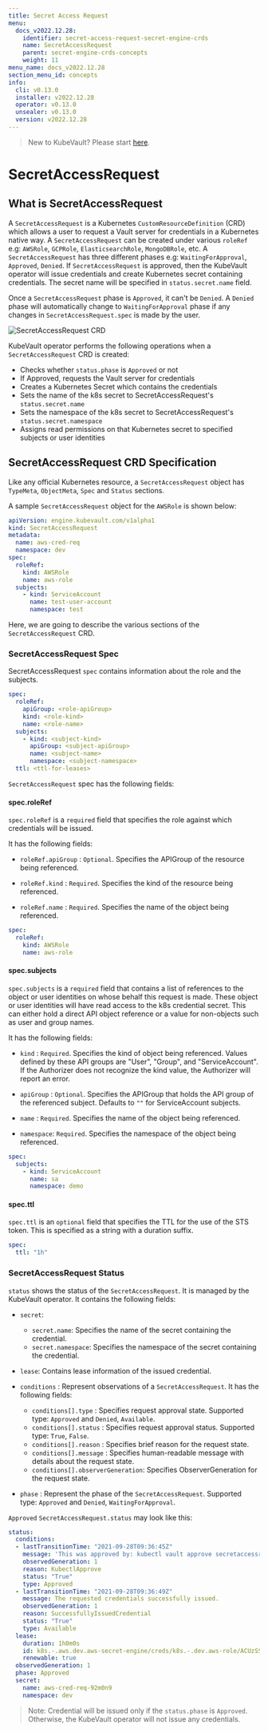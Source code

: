 ```yaml
---
title: Secret Access Request
menu:
  docs_v2022.12.28:
    identifier: secret-access-request-secret-engine-crds
    name: SecretAccessRequest
    parent: secret-engine-crds-concepts
    weight: 11
menu_name: docs_v2022.12.28
section_menu_id: concepts
info:
  cli: v0.13.0
  installer: v2022.12.28
  operator: v0.13.0
  unsealer: v0.13.0
  version: v2022.12.28
---
```


> New to KubeVault? Please start [here](/docs/v2022.12.28/concepts/README).

# SecretAccessRequest

## What is SecretAccessRequest

A `SecretAccessRequest` is a Kubernetes `CustomResourceDefinition` (CRD) which allows a user to request a Vault server for credentials in a Kubernetes native way.
A `SecretAccessRequest` can be created under various `roleRef` e.g: `AWSRole`, `GCPRole`, `ElasticsearchRole`, `MongoDBRole`, etc. A `SecretAccessRequest` has three different phases e.g: 
`WaitingForApproval`, `Approved`, `Denied`.  If `SecretAccessRequest` is approved, then the KubeVault operator will issue credentials and create Kubernetes secret containing credentials. The secret name will be specified in `status.secret.name` field.

Once a `SecretAccessRequest` phase is `Approved`, it can't be `Denied`. A `Denied` phase will automatically change to `WaitingForApproval` phase if any changes in `SecretAccessRequest.spec` is made by the user.


![SecretAccessRequest CRD](/docs/v2022.12.28/images/concepts/secret_access_request.svg)

KubeVault operator performs the following operations when a `SecretAccessRequest` CRD is created:

- Checks whether `status.phase` is `Approved` or not
- If Approved, requests the Vault server for credentials
- Creates a Kubernetes Secret which contains the credentials
- Sets the name of the k8s secret to SecretAccessRequest's `status.secret.name`
- Sets the namespace of the k8s secret to SecretAccessRequest's `status.secret.namespace`
- Assigns read permissions on that Kubernetes secret to specified subjects or user identities

## SecretAccessRequest CRD Specification

Like any official Kubernetes resource, a `SecretAccessRequest` object has `TypeMeta`, `ObjectMeta`, `Spec` and `Status` sections.

A sample `SecretAccessRequest` object for the `AWSRole` is shown below:

```yaml
apiVersion: engine.kubevault.com/v1alpha1
kind: SecretAccessRequest
metadata:
  name: aws-cred-req
  namespace: dev
spec:
  roleRef:
    kind: AWSRole
    name: aws-role
  subjects:
    - kind: ServiceAccount
      name: test-user-account
      namespace: test
```

Here, we are going to describe the various sections of the `SecretAccessRequest` CRD.

### SecretAccessRequest Spec

SecretAccessRequest `spec` contains information about the role and the subjects.

```yaml
spec:
  roleRef:
    apiGroup: <role-apiGroup>
    kind: <role-kind>
    name: <role-name>
  subjects:
    - kind: <subject-kind>
      apiGroup: <subject-apiGroup>
      name: <subject-name>
      namespace: <subject-namespace>
  ttl: <ttl-for-leases>
```

`SecretAccessRequest` spec has the following fields:

#### spec.roleRef

`spec.roleRef` is a `required` field that specifies the role against which credentials will be issued.

It has the following fields:

- `roleRef.apiGroup` : `Optional`. Specifies the APIGroup of the resource being referenced.

- `roleRef.kind` : `Required`. Specifies the kind of the resource being referenced.

- `roleRef.name` : `Required`. Specifies the name of the object being referenced.


```yaml
spec:
  roleRef:
    kind: AWSRole
    name: aws-role
```

#### spec.subjects

`spec.subjects` is a `required` field that contains a list of references to the object or user identities on whose behalf this request is made. These object or user identities will have read access to the k8s credential secret. This can either hold a direct API object reference or a value for non-objects such as user and group names.

It has the following fields:

- `kind` : `Required`. Specifies the kind of object being referenced. Values defined by
  these API groups are "User", "Group", and "ServiceAccount". If the Authorizer does not
  recognize the kind value, the Authorizer will report an error.

- `apiGroup` : `Optional`. Specifies the APIGroup that holds the API group of the referenced subject.
  Defaults to `""` for ServiceAccount subjects.

- `name` : `Required`. Specifies the name of the object being referenced.

- `namespace`: `Required`. Specifies the namespace of the object being referenced.

```yaml
spec:
  subjects:
    - kind: ServiceAccount
      name: sa
      namespace: demo
```

#### spec.ttl

`spec.ttl` is an `optional` field that specifies the TTL for the use
of the STS token. This is specified as a string with a duration suffix.

```yaml
spec:
  ttl: "1h"
```

### SecretAccessRequest Status

`status` shows the status of the `SecretAccessRequest`. It is managed by the KubeVault operator. It contains the following fields:

- `secret`: 
  - `secret.name`: Specifies the name of the secret containing the credential.
  - `secret.namespace`: Specifies the namespace of the secret containing the credential.

- `lease`: Contains lease information of the issued credential.

- `conditions` : Represent observations of a `SecretAccessRequest`. It has the following fields:
  - `conditions[].type` : Specifies request approval state. Supported type: `Approved` and `Denied`, `Available`.
  - `conditions[].status` : Specifies request approval status. Supported type: `True`, `False`.
  - `conditions[].reason` : Specifies brief reason for the request state.
  - `conditions[].message` : Specifies human-readable message with details about the request state.
  - `conditions[].observerGeneration`: Specifies ObserverGeneration for the request state.

- `phase` : Represent the phase of the `SecretAccessRequest`. Supported type: `Approved` and `Denied`, `WaitingForApproval`.

`Approved` `SecretAccessRequest.status` may look like this:

```yaml
status:
  conditions:
  - lastTransitionTime: "2021-09-28T09:36:45Z"
    message: 'This was approved by: kubectl vault approve secretaccessrequest'
    observedGeneration: 1
    reason: KubectlApprove
    status: "True"
    type: Approved
  - lastTransitionTime: "2021-09-28T09:36:49Z"
    message: The requested credentials successfully issued.
    observedGeneration: 1
    reason: SuccessfullyIssuedCredential
    status: "True"
    type: Available
  lease:
    duration: 1h0m0s
    id: k8s.-.aws.dev.aws-secret-engine/creds/k8s.-.dev.aws-role/ACUzSSp5aLVBzNhoqe6wEqaW
    renewable: true
  observedGeneration: 1
  phase: Approved
  secret:
    name: aws-cred-req-92m0n9
    namespace: dev

```

> Note: Credential will be issued only if the `status.phase` is `Approved`. Otherwise, the KubeVault operator will not issue any credentials.